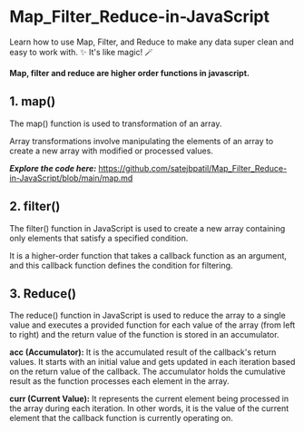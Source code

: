 # Map_Filter_Reduce-in-JavaScript
Learn how to use Map, Filter, and Reduce to make any data super clean and easy to work with. ✨ It's like magic! 🪄

**Map, filter and reduce are higher order functions in javascript.**

## **1. map()**

The map() function is used to transformation of an array.

Array transformations involve manipulating the elements of an array to create a new array with modified or processed values.

***Explore the code here:*** https://github.com/satejbpatil/Map_Filter_Reduce-in-JavaScript/blob/main/map.md

## **2. filter()**

The filter() function in JavaScript is used to create a new array containing only elements that satisfy a specified condition. 

It is a higher-order function that takes a callback function as an argument, and this callback function defines the condition for filtering.

## **3. Reduce()**

The reduce() function in JavaScript is used to reduce the array to a single value and executes a provided function for each value of the array (from left to right) and the return value of the function is stored in an accumulator. 

**acc (Accumulator):** It is the accumulated result of the callback's return values. It starts with an initial value and gets updated in each iteration based on the return value of the callback. The accumulator holds the cumulative result as the function processes each element in the array.

**curr (Current Value):** It represents the current element being processed in the array during each iteration. In other words, it is the value of the current element that the callback function is currently operating on. 
